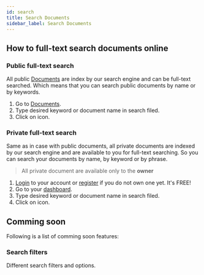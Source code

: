 ```yaml
---
id: search
title: Search Documents
sidebar_label: Search Documents
---
```


## How to full-text search documents online

### Public full-text search
All public [Documents](https://products.conholdate.app/documents) are index by our search engine and can be full-text searched.
Which means that you can search public documents by name or by keywords.
1. Go to [Documents](https://products.conholdate.app/documents).
1. Type desired keyword or document name in search filed.
1. Click on <i class="fas fa-search"></i> icon.

### Private full-text search
Same as in case with public documents, all private documents are indexed by our search engine and are available to you for full-text searching.
So you can search your documents by name, by keyword or by phrase.
> All private document are available only to the **owner**
1. [Login](https://www.conholdate.app/signin) to your account or [register](https://www.conholdate.app/signin) if you do not own one yet. It's FREE!
1. Go to your [dashboard](https://dashboard.conholdate.app).
1. Type desired keyword or document name in search filed.
1. Click on <i class="fas fa-search"></i> icon.

## Comming soon
Following is a list of comming soon features:

### Search filters
Different search filters and options.